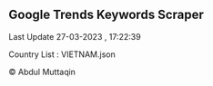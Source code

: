 

## Google Trends Keywords Scraper 
 
Last Update 27-03-2023 , 17:22:39

Country List :
VIETNAM.json



© Abdul Muttaqin 
